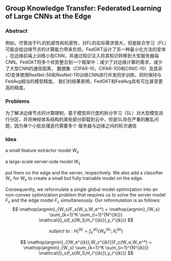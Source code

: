 ## Group Knowledge Transfer: Federated Learning of Large CNNs at the Edge

### Abstract

例如，尽管由于FL的机密性和机密性，对FL的实际需求很大，但是联合学习（FL）可能会给边缘节点的计算能力带来负担。FedGKT设计了另一种最小化方法的变体 ，在边缘前端上训练小型CNN，并通过知识注入将其知识转移到大型服务器端CNN。FedGKT将多个优势整合到一个框架中：减少了对边缘计算的需求，减少了大型CNN的通信距离， 数据集（CIFAR-10，CIFAR-100和CINIC-10）及其非IID变体使用ResNet-56和ResNet-110训练CNN进行并发同步训练，同时保持与FedAvg相当的模型精度。 我们的结果表明，FedGKT和FedAvg具有可比甚至更高的精度。 

### Problems

为了解决边缘节点的计算限制，基于模型并行度的拆分学习（SL）对大型模型进行分区，并将神经体系结构的某些部分卸载到云中，但是SL存在严重的散乱问题，因为单个小批处理迭代需要多个 服务器与边缘之间的轮次通信

### Idea

a small feature extractor model $W_e$ 

a large-scale server-side model $W_s$

put them on the edge and the server, respectively. We also add a classifier $W_c$ for $W_e$ to create a small but fully trainable model on the edge.

Consequently, we reformulate a single global model optimization into an non-convex optimization problem that requires us to solve the server model $F_s$ and the edge model $F_c$ simultaneously. Our reformulation is as follows:
$$
\mathop{argmin}_{W_s}F_s(W_s,W_e^*) = \mathop{argmin}_{W_s} \sum_{k=1}^K \sum_{i=1}^{N^{(k)}} \mathcal{l}_s(f_s(W_S;H_i^{(k)}),y_i^{(k)})
$$

$$
subject \ to: H_i^{(k)} = f_e^{(k)} (W_e^{(k)};X_i^{(k)})
$$

$$
\mathop{argmin}_{(W_e^{(k)},W_c^{(k)}}F_c(W_e,W_e^*) = \mathop{argmin}_{W_s} \sum_{k=1}^K \sum_{i=1}^{N^{(k)}} \mathcal{l}_s(f_s(W_S;H_i^{(k)}),y_i^{(k)})
$$


































